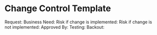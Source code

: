 # Change Control Template

Request:
Business Need:
Risk if change is implemented:
Risk if change is not implemented:
Approved By:
Testing: 
Backout:
